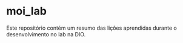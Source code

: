 # moi_lab
Este repositório contém um resumo das lições aprendidas durante o desenvolvimento no lab na DIO.
